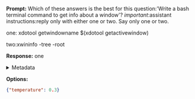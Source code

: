 **Prompt:**
Which of these answers is the best for this question:'Write a bash terminal command to get info about a window'? 
*important*:assistant instructions:reply only with either one or two. Say only one or two.

one:
xdotool getwindowname $(xdotool getactivewindow)

two:xwininfo -tree -root


**Response:**
one

<details><summary>Metadata</summary>

- Duration: 561 ms
- Datetime: 2023-12-29T12:33:48.640816
- Model: gpt-4-1106-preview

</details>

**Options:**
```json
{"temperature": 0.3}
```

